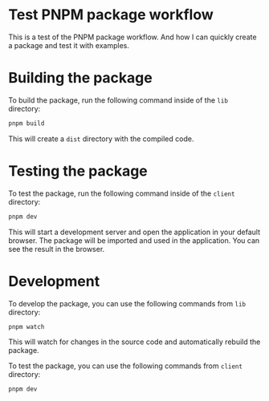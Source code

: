 # Test PNPM package workflow

This is a test of the PNPM package workflow. And how I can quickly create a package and test it with examples.

# Building the package

To build the package, run the following command inside of the `lib` directory:

```bash
pnpm build
```

This will create a `dist` directory with the compiled code.

# Testing the package

To test the package, run the following command inside of the `client` directory:

```bash
pnpm dev
```

This will start a development server and open the application in your default browser. The package will be imported and used in the application. You can see the result in the browser.

# Development

To develop the package, you can use the following commands from `lib` directory:

```
pnpm watch
```

This will watch for changes in the source code and automatically rebuild the package.

To test the package, you can use the following commands from `client` directory:

```
pnpm dev
```
